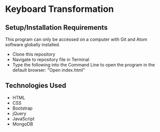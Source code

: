 # Keyboard Transformation



## Setup/Installation Requirements

This program can only be accessed on a computer with Git and Atom software globally installed.

* Clone this repository
* Navigate to repository file in Terminal
* Type the following into the Command Line to open the program in the default browser: "Open index.html"


## Technologies Used

* HTML
* CSS
* Bootstrap
* jQuery
* JavaScript
* MongoDB


